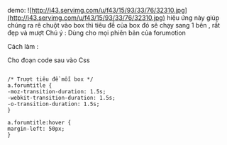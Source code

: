 demo:
![http://i43.servimg.com/u/f43/15/93/33/76/32310.jpg](http://i43.servimg.com/u/f43/15/93/33/76/32310.jpg)
hiệu ứng này giúp chúng ra rê chuột vào box thì tiêu đề của box đó sẽ chạy sang 1 bên , rất đẹp và mượt
Chú ý : Dùng cho mọi phiên bản của forumotion

Cách làm :

Cho đoạn code sau vào Css

```

/* Trượt tiêu đề mỗi box */
a.forumtitle {
-moz-transition-duration: 1.5s;
-webkit-transition-duration: 1.5s;
-o-transition-duration: 1.5s;
}

a.forumtitle:hover {
margin-left: 50px;
}
```
